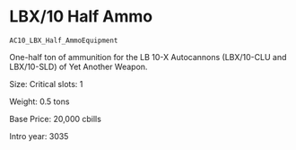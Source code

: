 # LBX/10 Half Ammo

`AC10_LBX_Half_AmmoEquipment`

One-half ton of ammunition for the LB 10-X Autocannons (LBX/10-CLU and LBX/10-SLD) of Yet Another Weapon.

Size: Critical slots: 1

Weight: 0.5 tons

Base Price: 20,000 cbills

Intro year: 3035

